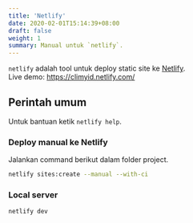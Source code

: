 ```yaml
---
title: 'Netlify'
date: 2020-02-01T15:14:39+08:00
draft: false
weight: 1
summary: Manual untuk `netlify`.
---
```


`netlify` adalah tool untuk deploy static site ke [Netlify](https://www.netlify.com/).  
Live demo: https://climyid.netlify.com/


## Perintah umum
Untuk bantuan ketik `netlify help`.

### Deploy manual ke Netlify
Jalankan command berikut dalam folder project.
```bash
netlify sites:create --manual --with-ci
```

### Local server
```bash
netlify dev
```